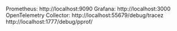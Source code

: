 Prometheus: http://localhost:9090
Grafana: http://localhost:3000
OpenTelemetry Collector:
http://localhost:55679/debug/tracez
http://localhost:1777/debug/pprof/

